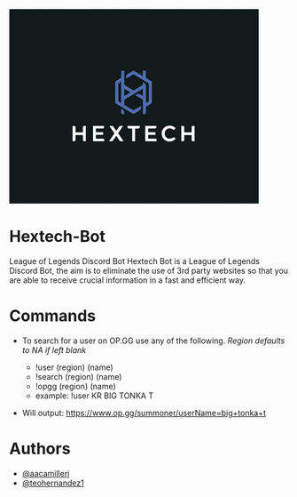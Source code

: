 
<img src="hextech.png" width="450" height="350">

# Hextech-Bot
League of Legends Discord Bot
Hextech Bot is a League of Legends Discord Bot, the aim is to eliminate the use of 3rd party websites so that you are able to receive crucial information in a fast and efficient way.

# Commands
* To search for a user on OP.GG use any of the following. *Region defaults to NA if left blank*
  * !user (region) (name)
  * !search (region) (name)
  * !opgg (region) (name)
  * example: !user KR BIG TONKA T

* Will output: https://www.op.gg/summoner/userName=big+tonka+t


# Authors
* [@aacamilleri](https://github.com/aacamilleri)
* [@teohernandez1](https://github.com/teohernandez1)
